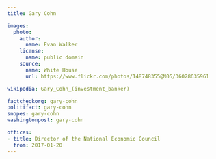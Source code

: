 ```yaml
---
title: Gary Cohn

images:
  photo:
    author:
      name: Evan Walker
    license:
      name: public domain
    source:
      name: White House
      url: https://www.flickr.com/photos/148748355@N05/36028635961

wikipedia: Gary_Cohn_(investment_banker)

factcheckorg: gary-cohn
politifact: gary-cohn
snopes: gary-cohn
washingtonpost: gary-cohn

offices:
- title: Director of the National Economic Council
  from: 2017-01-20
---
```

